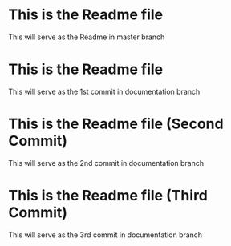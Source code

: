 
# This is the Readme file
This will serve as the Readme in master branch


# This is the Readme file
This will serve as the 1st commit in documentation branch

# This is the Readme file (Second Commit)
This will serve as the 2nd commit in documentation branch

# This is the Readme file (Third Commit)
This will serve as the 3rd commit in documentation branch
